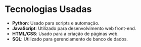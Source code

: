 # Tecnologias Usadas

- **Python**: Usado para scripts e automação.
- **JavaScript**: Utilizado para desenvolvimento web front-end.
- **HTML/CSS**: Usado para a criação de páginas web.
- **SQL**: Utilizado para gerenciamento de banco de dados.
<!---
GomesMenembage/GomesMenembage is a ✨ special ✨ repository because its `README.md` (this file) appears on your GitHub profile.
You can click the Preview link to take a look at your changes.
--->
